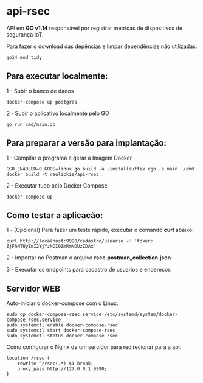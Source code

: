 # api-rsec

API em **GO v1.14** responsável por registrar métricas de dispositivos de segurança IoT.


Para fazer o download das depências e limpar dependências não utilizadas:

``` 
go14 mod tidy
```

## Para executar localmente:
 
1 - Subir o banco de dados
```
docker-compose up postgres
```

2 - Subir o aplicativo localmente pelo GO

```
go run cmd/main.go
```

## Para preparar a versão para implantação:
 
1 - Compilar o programa e gerar a Imagem Docker
```
CGO_ENABLED=0 GOOS=linux go build -a -installsuffix cgo -o main ./cmd
docker build -t raulickis/api-rsec .
```

2 - Executar tudo pelo Docker Compose

```
docker-compose up
```

## Como testar a aplicacão:

1 - (Opcional) Para fazer um teste rápido, executar o comando **curl** abaixo:
```
curl http://localhost:9990/cadastro/usuario -H 'token: ZjFhNTUyZmI2YjYzNDI0ZmRmNDUzZDAx' 
```

2 - Importar no Postman o arquivo **rsec.postman_collection.json**

3 - Executar os endpoints para cadastro de usuarios e enderecos


## Servidor WEB

Auto-iniciar o docker-compose com o Linux:
```
sudo cp docker-compose-rsec.service /etc/systemd/system/docker-compose-rsec.service
sudo systemctl enable docker-compose-rsec
sudo systemctl start docker-compose-rsec
sudo systemctl status docker-compose-rsec
```
 
Como configurar o Nginx de um servidor para redirecionar para a api:
```
location /rsec {
    rewrite ^/rsec(.*) $1 break;
    proxy_pass http://127.0.0.1:9990;
}
```


